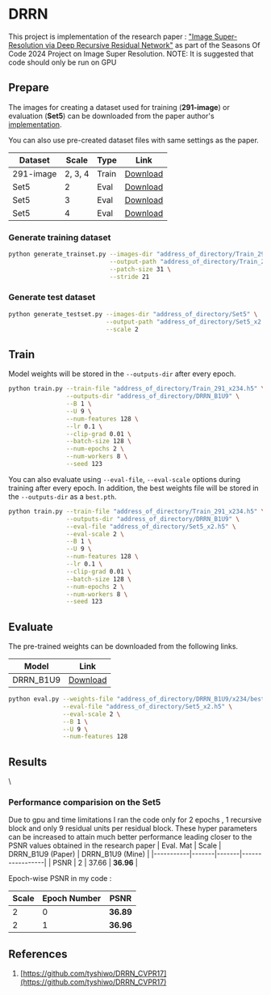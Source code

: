 # DRRN

This project is implementation of the research paper : ["Image Super-Resolution via Deep Recursive Residual Network"](http://cvlab.cse.msu.edu/project-super-resolution.html) as part of the Seasons Of Code 2024 Project on Image Super Resolution.
NOTE: It is suggested that code should only be run on GPU


## Prepare

The images for creating a dataset used for training (**291-image**) or evaluation (**Set5**) can be downloaded from the paper author's [implementation](https://github.com/tyshiwo/DRRN_CVPR17/tree/master/data).

You can also use pre-created dataset files with same settings as the paper.

| Dataset | Scale | Type | Link |
|---------|-------|------|------|
| 291-image | 2, 3, 4 | Train | [Download](https://www.dropbox.com/s/w67yqju1suxejxn/291-image_x234.h5?dl=0) |
| Set5 | 2 | Eval | [Download](https://www.dropbox.com/s/b4a48onyqedx8dz/Set5_x2.h5?dl=0) |
| Set5 | 3 | Eval | [Download](https://www.dropbox.com/s/if01dprb3tzc8jr/Set5_x3.h5?dl=0) |
| Set5 | 4 | Eval | [Download](https://www.dropbox.com/s/cdoxdgz99imy9ik/Set5_x4.h5?dl=0) |

### Generate training dataset

```bash
python generate_trainset.py --images-dir "address_of_directory/Train_291" \
                            --output-path "address_of_directory/Train_291_x234.h5" \
                            --patch-size 31 \
                            --stride 21
```

### Generate test dataset

```bash
python generate_testset.py --images-dir "address_of_directory/Set5" \
                           --output-path "address_of_directory/Set5_x2.h5" \
                           --scale 2
```

## Train

Model weights will be stored in the `--outputs-dir` after every epoch.

```bash
python train.py --train-file "address_of_directory/Train_291_x234.h5" \
                --outputs-dir "address_of_directory/DRRN_B1U9" \
                --B 1 \
                --U 9 \
                --num-features 128 \
                --lr 0.1 \
                --clip-grad 0.01 \
                --batch-size 128 \
                --num-epochs 2 \
                --num-workers 8 \
                --seed 123
```

You can also evaluate using `--eval-file`, `--eval-scale` options during training after every epoch. In addition, the best weights file will be stored in the `--outputs-dir` as a `best.pth`.

```bash
python train.py --train-file "address_of_directory/Train_291_x234.h5" \
                --outputs-dir "address_of_directory/DRRN_B1U9" \
                --eval-file "address_of_directory/Set5_x2.h5" \
                --eval-scale 2 \
                --B 1 \
                --U 9 \
                --num-features 128 \
                --lr 0.1 \
                --clip-grad 0.01 \
                --batch-size 128 \
                --num-epochs 2 \
                --num-workers 8 \
                --seed 123
```

## Evaluate

The pre-trained weights can be downloaded from the following links.

| Model | Link |
|-------|------|
| DRRN_B1U9 | [Download](https://www.dropbox.com/s/1ozete9panliycb/drrn_x234.pth?dl=0) |

```bash
python eval.py --weights-file "address_of_directory/DRRN_B1U9/x234/best.pth" \
               --eval-file "address_of_directory/Set5_x2.h5" \
               --eval-scale 2 \
               --B 1 \
               --U 9 \
               --num-features 128               
```

## Results

\

### Performance comparision on the Set5
Due to gpu and time limitations I ran the code only for 2 epochs , 1 recursive block and only 9 residual units per residual block.
These hyper parameters can be increased to attain much better performance leading closer to the PSNR values obtained in the research paper 
| Eval. Mat | Scale | DRRN_B1U9 (Paper) | DRRN_B1U9 (Mine) |
|-----------|-------|-------|-----------------|
| PSNR | 2 | 37.66 | **36.96** |



Epoch-wise PSNR in my code :


|  Scale | Epoch Number | PSNR |
|-----------|-------|-------|
|  2 | 0| **36.89** |
| 2 | 1| **36.96** |


## References

1. [https://github.com/tyshiwo/DRRN_CVPR17](https://github.com/tyshiwo/DRRN_CVPR17)
